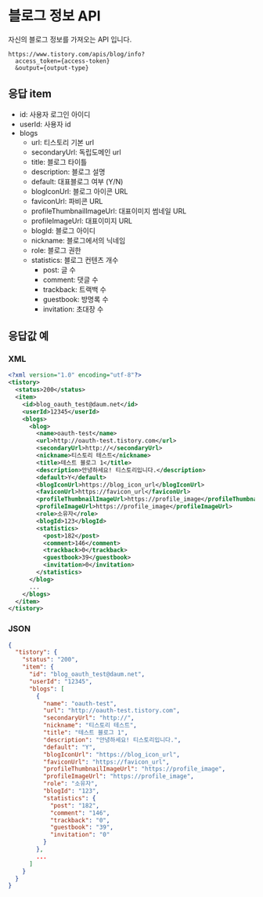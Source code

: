 # 블로그 정보 API

자신의 블로그 정보를 가져오는 API 입니다.

```
https://www.tistory.com/apis/blog/info?
  access_token={access-token}
  &output={output-type}
```

## 응답 item

- id: 사용자 로그인 아이디
- userId: 사용자 id
- blogs
  - url: 티스토리 기본 url
  - secondaryUrl: 독립도메인 url
  - title: 블로그 타이틀
  - description: 블로그 설명
  - default: 대표블로그 여부 (Y/N)
  - blogIconUrl: 블로그 아이콘 URL
  - faviconUrl: 파비콘 URL
  - profileThumbnailImageUrl: 대표이미지 썸네일 URL
  - profileImageUrl: 대표이미지 URL
  - blogId: 블로그 아이디
  - nickname: 블로그에서의 닉네임
  - role: 블로그 권한
  - statistics: 블로그 컨텐츠 개수
    - post: 글 수
    - comment: 댓글 수
    - trackback: 트랙백 수
    - guestbook: 방명록 수
    - invitation: 초대장 수

## 응답값 예

### XML

```xml
<?xml version="1.0" encoding="utf-8"?>
<tistory>
  <status>200</status>
  <item>
    <id>blog_oauth_test@daum.net</id>
    <userId>12345</userId>
    <blogs>
      <blog>
        <name>oauth-test</name>
        <url>http://oauth-test.tistory.com</url>
        <secondaryUrl>http://</secondaryUrl>
        <nickname>티스토리 테스트</nickname>
        <title>테스트 블로그 1</title>
        <description>안녕하세요! 티스토리입니다.</description>
        <default>Y</default>
        <blogIconUrl>https://blog_icon_url</blogIconUrl>
        <faviconUrl>https://favicon_url</faviconUrl>
        <profileThumbnailImageUrl>https://profile_image</profileThumbnailImageUrl>
        <profileImageUrl>https://profile_image</profileImageUrl>
        <role>소유자</role>
        <blogId>123</blogId>
        <statistics>
          <post>182</post>
          <comment>146</comment>
          <trackback>0</trackback>
          <guestbook>39</guestbook>
          <invitation>0</invitation>
        </statistics>
      </blog>
      ...
    </blogs>
  </item>
</tistory>
```

### JSON

```json
{
  "tistory": {
    "status": "200",
    "item": {
      "id": "blog_oauth_test@daum.net",
      "userId": "12345",
      "blogs": [
        {
          "name": "oauth-test",
          "url": "http://oauth-test.tistory.com",
          "secondaryUrl": "http://",
          "nickname": "티스토리 테스트",
          "title": "테스트 블로그 1",
          "description": "안녕하세요! 티스토리입니다.",
          "default": "Y",
          "blogIconUrl": "https://blog_icon_url",
          "faviconUrl": "https://favicon_url",
          "profileThumbnailImageUrl": "https://profile_image",
          "profileImageUrl": "https://profile_image",
          "role": "소유자",
          "blogId": "123",
          "statistics": {
            "post": "182",
            "comment": "146",
            "trackback": "0",
            "guestbook": "39",
            "invitation": "0"
          }
        },
        ...
      ]
    }
  }
}
```
